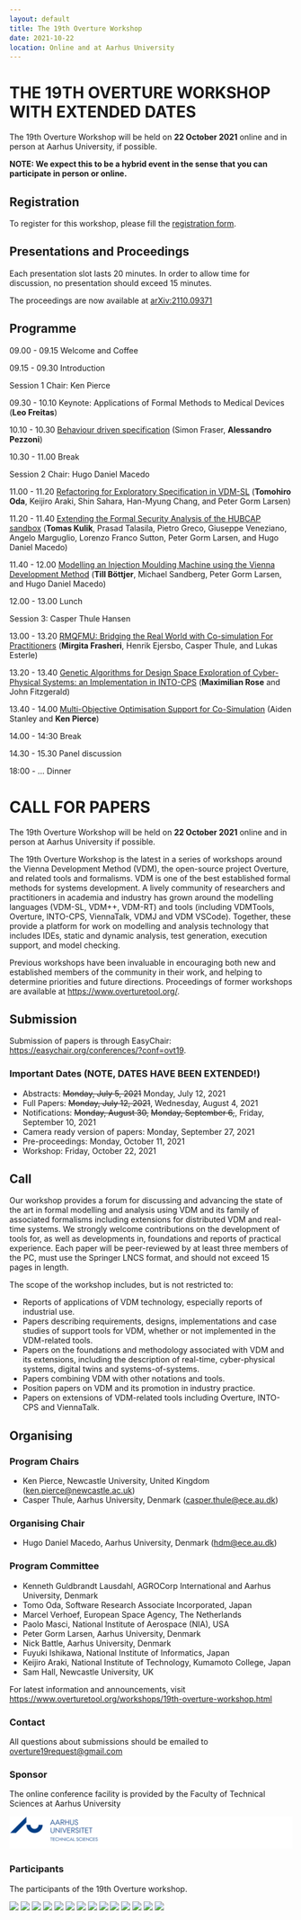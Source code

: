 ```yaml
---
layout: default
title: The 19th Overture Workshop
date: 2021-10-22
location: Online and at Aarhus University
---
```

# THE 19TH OVERTURE WORKSHOP WITH EXTENDED DATES

The 19th Overture Workshop will be held on **22 October 2021** online and in person at Aarhus University, if possible.

**NOTE: We expect this to be a hybrid event in the sense that you can participate in person or online.**

## Registration
To register for this workshop, please fill the [registration form](https://forms.gle/mdUWR1yoRubDJe5X7). 

## Presentations and Proceedings

Each presentation slot lasts 20 minutes. In order to allow time for discussion, no presentation should exceed 15 minutes. 

The proceedings are now available at [arXiv:2110.09371](https://arxiv.org/abs/2110.09371)

## Programme


09.00 - 09.15 Welcome and Coffee

09.15 - 09.30 Introduction

Session 1 Chair: Ken Pierce

09.30 - 10.10 Keynote: Applications of Formal Methods to Medical Devices (**Leo Freitas**)

10.10 - 10.30 [Behaviour driven specification](https://github.com/overturetool/overturetool.github.io/raw/master/workshops/19/Alessandro.pdf) (Simon Fraser, **Alessandro Pezzoni**)

10.30 - 11.00 Break

Session 2 Chair: Hugo Daniel Macedo

11.00 - 11.20 [Refactoring for Exploratory Specification in VDM-SL](https://github.com/overturetool/overturetool.github.io/raw/master/workshops/19/Tomo.pdf) (**Tomohiro Oda**, Keijiro Araki, Shin Sahara, Han-Myung Chang, and Peter
Gorm Larsen)

11.20 - 11.40 [Extending the Formal Security Analysis of the HUBCAP sandbox](https://github.com/overturetool/overturetool.github.io/raw/master/workshops/19/Tomas.pdf)  (**Tomas Kulik**, Prasad Talasila, Pietro Greco, Giuseppe Veneziano, Angelo
Marguglio, Lorenzo Franco Sutton, Peter Gorm Larsen, and Hugo Daniel
Macedo)

11.40 - 12.00 [Modelling an Injection Moulding Machine using the Vienna Development Method](https://github.com/overturetool/overturetool.github.io/raw/master/workshops/19/Till.pdf)  (**Till Böttjer**, Michael Sandberg, Peter Gorm Larsen, and Hugo Daniel Macedo) 

12.00 - 13.00 Lunch

Session 3: Casper Thule Hansen

13.00 - 13.20 [RMQFMU: Bridging the Real World with Co-simulation For Practitioners](https://github.com/overturetool/overturetool.github.io/raw/master/workshops/19/Gitta.pdf)  (**Mirgita Frasheri**, Henrik Ejersbo, Casper Thule, and Lukas Esterle)

13.20 - 13.40 [Genetic Algorithms for Design Space Exploration of Cyber-Physical Systems:
an Implementation in INTO-CPS](https://github.com/overturetool/overturetool.github.io/raw/master/workshops/19/Max.pdf)  (**Maximilian Rose** and John Fitzgerald)

13.40 - 14.00 [Multi-Objective Optimisation Support for Co-Simulation](https://github.com/overturetool/overturetool.github.io/raw/master/workshops/19/Ken.pdf)  (Aiden Stanley and **Ken Pierce**)

14.00 - 14:30 Break

14.30 - 15.30 Panel discussion

18:00 - ... Dinner 



<!---
All timings are in UTC (same as UK/Ireland/Portugal time) 

0800-0810 Welcome 

0810-0850 [Specifying Abstract User Interface in VDM-SL](https://github.com/overturetool/overturetool.github.io/raw/master/workshops/18/1-Oda.pdf) (Tomohiro Oda, Keijiro Araki, Yasuhiro Yamamoto, Kumiyo Nakakoji, Han-Myung Chang and Peter Larsen)  [Presentation](https://github.com/overturetool/overturetool.github.io/raw/master/workshops/18/1-Oda-presentation.pdf)

0850-0930 [Modelling the HUBCAP Sandbox Architecture In VDM: a Study In Security](https://github.com/overturetool/overturetool.github.io/raw/master/workshops/18/2-Kulik.pdf) (Tomas Kulik, Hugo Daniel Macedo, Prasad Talasila and Peter Gorm Larsen) [Presentation](https://github.com/overturetool/overturetool.github.io/raw/master/workshops/18/2-Kulik-presentation.pdf)

0930-1010 [Visual Studio Code VDM Support](https://github.com/overturetool/overturetool.github.io/raw/master/workshops/18/3-Rask.pdf) (Jonas Kjær Rask, Frederik Palludan Madsen, Nick Battle, Hugo Daniel Macedo and Peter Gorm Larsen) [Presentation Video](https://youtu.be/xsw3NpbBDUo)

1010-1030 Break

1030-1110 [Tuning Robotti: the Machine-assisted Exploration of Parameter Spaces in Multi-Models of a Cyber-Physical System](https://github.com/overturetool/overturetool.github.io/raw/master/workshops/18/4-Bogomolov.pdf) (Sergiy Bogomolov, John Fitzgerald, Frederik Foldager, Peter Gorm Larsen, Ken Pierce, Paulius Stankaitis and Ben Wooding) [Slides](https://github.com/overturetool/overturetool.github.io/raw/master/workshops/18/4-Bogomolov-presentation.pdf)

1110-1150 [A Co-Simulation Based Approach for Developing Safety-Critical Systems](https://github.com/overturetool/overturetool.github.io/raw/master/workshops/18/5-Tola.pdf) (Daniella Tola and Peter Gorm Larsen) [Presentation Video](https://youtu.be/8lIP8X3o7qg) [Slides](https://github.com/overturetool/overturetool.github.io/raw/master/workshops/18/5-Tola-presentation.pdf)

1150-1230 Final discussions and closing.

A zip archive of presented papers is available [here](https://github.com/overturetool/overturetool.github.io/raw/master/workshops/18/Overture18-Papers.zip) and the single PDF of proceedings is [here](https://github.com/overturetool/overturetool.github.io/raw/master/workshops/18/full-proceedings.pdf) 

--->

# CALL FOR PAPERS
The 19th Overture Workshop will be held on **22 October 2021** online and in person at Aarhus University if possible.

The 19th Overture Workshop is the latest in a series of workshops around the
Vienna Development Method (VDM), the open-source project Overture, and
related tools and formalisms. VDM is one of the best established formal
methods for systems development. A lively community of researchers and
practitioners in academia and industry has grown around the modelling
languages (VDM-SL, VDM++, VDM-RT) and tools (including VDMTools, Overture,
INTO-CPS, ViennaTalk, VDMJ and VDM VSCode). Together, these provide a
platform for work on modelling and analysis technology that includes IDEs, static
and dynamic analysis, test generation, execution support, and model checking.

Previous workshops have been invaluable in encouraging both new and
established members of the community in their work, and helping to determine
priorities and future directions. Proceedings of former workshops are
available at <https://www.overturetool.org/>.

## Submission
Submission of papers is through EasyChair: <https://easychair.org/conferences/?conf=ovt19>.

### Important Dates (NOTE, DATES HAVE BEEN EXTENDED!)
* Abstracts: ~~Monday, July 5, 2021~~ Monday, July 12, 2021
* Full Papers: ~~Monday, July 12, 2021~~, Wednesday, August 4, 2021
* Notifications: ~~Monday, August 30,~~ ~~Monday, September 6,~~, Friday, September 10, 2021
* Camera ready version of papers: Monday, September 27, 2021
* Pre-proceedings: Monday, October 11, 2021
* Workshop: Friday, October 22, 2021

## Call
Our workshop provides a forum for discussing and advancing the state of the art in formal modelling and analysis using VDM and its family of associated formalisms including extensions for distributed VDM and real-time systems. We strongly welcome contributions on the development of tools for, as well as developments in, foundations and reports of practical experience. Each paper will be peer-reviewed by at least three members of the PC, must use the Springer LNCS format, and should not exceed 15 pages in length. 

The scope of the workshop includes, but is not restricted to:
* Reports of applications of VDM technology, especially reports of industrial use.
* Papers describing requirements, designs, implementations and case studies of support tools for VDM, whether or not implemented in the VDM-related tools.
* Papers on the foundations and methodology associated with VDM and its extensions, including the description of real-time, cyber-physical systems, digital twins and systems-of-systems.
* Papers combining VDM with other notations and tools.
* Position papers on VDM and its promotion in industry practice.
* Papers on extensions of VDM-related tools including Overture, INTO-CPS and ViennaTalk.

## Organising
### Program Chairs
* Ken Pierce, Newcastle University, United Kingdom (<ken.pierce@newcastle.ac.uk>)
* Casper Thule, Aarhus University, Denmark (<casper.thule@ece.au.dk>)

### Organising Chair
* Hugo Daniel Macedo, Aarhus University, Denmark (<hdm@ece.au.dk>)

### Program Committee
* Kenneth Guldbrandt Lausdahl, AGROCorp International and Aarhus University, Denmark
* Tomo Oda, Software Research Associate Incorporated, Japan
* Marcel Verhoef, European Space Agency, The Netherlands
* Paolo Masci, National Institute of Aerospace (NIA), USA
* Peter Gorm Larsen, Aarhus University, Denmark
* Nick Battle, Aarhus University, Denmark
* Fuyuki Ishikawa, National Institute of Informatics, Japan
* Keijiro Araki, National Institute of Technology, Kumamoto College, Japan
* Sam Hall, Newcastle University, UK

For latest  information and announcements, visit <https://www.overturetool.org/workshops/19th-overture-workshop.html>


### Contact
All questions about submissions should be emailed to overture19request@gmail.com

### Sponsor
The online conference facility is provided by the Faculty of Technical Sciences at Aarhus University

[![AU Technical Sciences Logo](/images/au-tech.png)](https://tech.au.dk/en/)

### Participants

The participants of the 19th Overture workshop.

![](19/photo1.jpg)
![](19/photo2.jpg)
![](19/teams0.png)
![](19/teams1.png)
![](19/teams2.png)
![](19/teams3.png)
![](19/teams4.png)
![](19/teams5.png)
![](19/teams6.png)
![](19/teams7.png)
![](19/teams8.png)
![](19/teams9.png)
![](19/teams10.png)
![](19/teams11.png)

